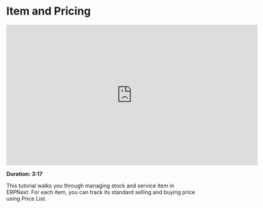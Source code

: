 # Item and Pricing

<iframe width="660" height="371" src="https://www.youtube.com/embed/qXaEwld4_Ps" frameborder="0" allowfullscreen></iframe>

**Duration: 3:17**

This tutorial walks you through managing stock and service item in ERPNext. For each item, you can track its standard selling and buying price using Price List.
